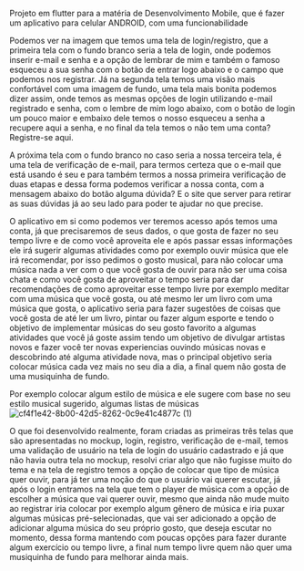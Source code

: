Projeto em flutter para a matéria de Desenvolvimento Mobile, que é fazer um aplicativo para celular ANDROID, com uma funcionabilidade

Podemos ver na imagem que temos uma tela de login/registro, que a primeira tela com o fundo branco seria a tela de login, onde podemos inserir e-mail e senha e a opção de lembrar de mim e também o famoso esqueceu a sua senha com o botão de entrar logo abaixo e o campo que podemos nos registrar. Já na segunda tela temos uma visão mais confortável com uma imagem de fundo, uma tela mais bonita podemos dizer assim, onde temos as mesmas opções de login utilizando e-mail registrado e senha, com o lembre de mim logo abaixo, com o botão de login um pouco maior e embaixo dele temos o nosso esqueceu a senha a recupere aqui a senha, e no final da tela temos o não tem uma conta? Registre-se aqui.

A próxima tela com o fundo branco no caso seria a nossa terceira tela, é uma tela de verificação de e-mail, para termos certeza que o e-mail que está usando é seu e para também termos a nossa primeira verificação de duas etapas e dessa forma podemos verificar a nossa conta, com a mensagem abaixo do botão alguma dúvida? E o site que server para retirar as suas dúvidas já ao seu lado para poder te ajudar no que precise.

O aplicativo em si como podemos ver teremos acesso após temos uma conta, já que precisaremos de seus dados, o que gosta de fazer no seu tempo livre e de como você aproveita ele e após passar essas informações ele irá sugerir algumas atividades como por exemplo ouvir música que ele irá recomendar, por isso pedimos o gosto musical, para não colocar uma música nada a ver com o que você gosta de ouvir para não ser uma coisa chata e como você gosta de aproveitar o tempo seria para dar recomendações de como aproveitar esse tempo livre por exemplo meditar com uma música que você gosta, ou até mesmo ler um livro com uma música que gosta, o aplicativo seria para fazer sugestões de coisas que você gosta de até ler um livro, pintar ou fazer algum esporte e tendo o objetivo de implementar músicas do seu gosto favorito a algumas atividades que você já goste assim tendo um objetivo de divulgar artistas novos e fazer você ter novas experiencias ouvindo músicas novas e descobrindo até alguma atividade nova, mas o principal objetivo seria colocar música cada vez mais no seu dia a dia, a final quem não gosta de uma musiquinha de fundo.

Por exemplo colocar algum estilo de música e ele sugere com base no seu estilo musical sugerido, algumas listas de músicas
![cf4f1e42-8b00-42d5-8262-0c9e41c4877c (1)](https://github.com/schneiderjaoo/Desenvolvimento-Mobile---4-Fase-main/assets/126828193/18bffd56-3cbc-4448-9633-59ee446a3855)

O que foi desenvolvido realmente, foram criadas as primeiras três telas que são apresentadas no mockup, login, registro, verificação de e-mail, temos uma validação de usuário na tela de login do usuário cadastrado e já que não havia outra tela no mockup, resolvi criar algo que não fugisse muito do tema e na tela de registro temos  a opção de colocar que tipo de música quer ouvir, para já ter uma noção do que o usuário vai querer escutar, já após o login entramos na tela que tem o player de música com a opção de escolher a música que vai querer ouvir, mesmo que ainda não mude muito ao registrar iria colocar por exemplo algum gênero de música e iria puxar algumas músicas pré-selecionadas, que vai ser adicionado a opção de adicionar alguma música do seu próprio gosto, que deseja escutar no momento, dessa forma mantendo com poucas opções para fazer durante algum exercício ou tempo livre, a final num tempo livre quem não quer uma musiquinha de fundo para melhorar ainda mais.
